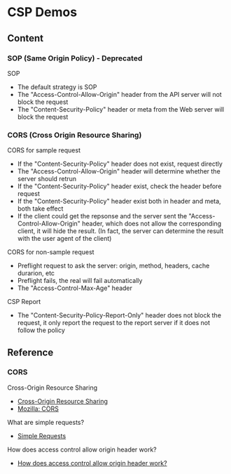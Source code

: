 # CSP Demos

## Content

### SOP (Same Origin Policy) - Deprecated

SOP

* The default strategy is SOP
* The "Access-Control-Allow-Origin" header from the API server will not block the request
* The "Content-Security-Policy" header or meta from the Web server will block the request

### CORS (Cross Origin Resource Sharing)

CORS for sample request

* If the "Content-Security-Policy" header does not exist, request directly
* The "Access-Control-Allow-Origin" header will determine whether the server should retrun
* If the "Content-Security-Policy" header exist, check the header before request
* If the "Content-Security-Policy" header exist both in header and meta, both take effect
* If the client could get the repsonse and the server sent the "Access-Control-Allow-Origin" header, which does not allow the corresponding client, it will hide the result. (In fact, the server can determine the result with the user agent of the client)

CORS for non-sample request

* Preflight request to ask the server: origin, method, headers, cache durarion, etc
* Preflight fails, the real will fail automatically
* The "Access-Control-Max-Age" header

CSP Report

* The "Content-Security-Policy-Report-Only" header does not block the request, it only report the request to the report server if it does not follow the policy

## Reference

### CORS

Cross-Origin Resource Sharing

* [Cross-Origin Resource Sharing](https://www.w3.org/TR/2020/SPSD-cors-20200602/)
* [Mozilla: CORS](https://developer.mozilla.org/en-US/docs/Web/HTTP/CORS)

What are simple requests?

* [Simple Requests](https://developer.mozilla.org/en-US/docs/Web/HTTP/CORS#simple_requests)

How does access control allow origin header work?

* [How does access control allow origin header work?](https://stackoverflow.com/questions/10636611/how-does-access-control-allow-origin-header-work)